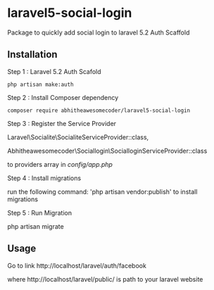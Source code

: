 # laravel5-social-login
Package to quickly add social login to laravel 5.2 Auth Scaffold

## Installation

Step 1 : Laravel 5.2 Auth Scafold

    php artisan make:auth
    

Step 2 : Install Composer dependency

    composer require abhitheawesomecoder/laravel5-social-login


Step 3 : Register the Service Provider

   Laravel\Socialite\SocialiteServiceProvider::class,
   
   Abhitheawesomecoder\Sociallogin\SocialloginServiceProvider::class

to providers array in *config/app.php*

Step 4 : Install migrations

run the following command: 'php artisan vendor:publish' to install migrations

Step 5 : Run Migration

php artisan migrate

## Usage

Go to link http://localhost/laravel/auth/facebook

where http://localhost/laravel/public/ is path to your laravel website


